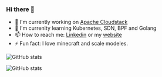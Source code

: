 <!-- 
[1.2]: https://raw.githubusercontent.com/MartinHeinz/MartinHeinz/master/linkedin-3-16.png (LinkedIn icon without padding)
[1]: www.linkedin.com/in/gabriel-beims-bräsche
-->
### Hi there 👋

- 🔭 I'm currently working on [Apache Cloudstack](https://github.com/apache/cloudstack) 
- 🌱 I'm currenlty learning Kubernetes, SDN, BPF and Golang
- 📫 How to reach me: [Linkedin](https://www.linkedin.com/in/sina-kashipazha/) or my [website](https://sina.kashipazha.com/)
- ⚡ Fun fact: I love minecraft and scale modeles.


<!-- **soreana/soreana** is a ✨ _special_ ✨ repository because its `README.md` (this file) appears on your GitHub profile. 

Here are some ideas to get you started:

- 🔭 I’m currently working on ...
- 🌱 I’m currently learning ...
- 👯 I’m looking to collaborate on ...
- 🤔 I’m looking for help with ...
- 💬 Ask me about ...
- 📫 How to reach me: ...
- 😄 Pronouns: ...
- ⚡ Fun fact: ...
-->
<!--
![GitHub stats](https://github-readme-stats.vercel.app/api?username=gabrielbrascher&show_icons=true&hide_border=true&count_private=true&show_icons=true&layout=compact)
![GitHub stats](https://github-readme-stats.vercel.app/api/top-langs/?username=gabrielbrascher&show_icons=true&hide_border=true&count_private=true&show_icons=true&layout=compact)
-->

![GitHub stats](https://github-readme-stats.vercel.app/api?username=soreana&&show_icons=true&hide_border=true&count_private=true&show_icons=true&layout=compact)

![GitHub stats](https://github-readme-stats.vercel.app/api/top-langs/?username=soreana&show_icons=true&hide_border=true&count_private=true&show_icons=true&layout=compact)

<!-- &include_all_commits=true -->

<!--
  ![visitors](https://visitor-badge.glitch.me/badge?page_id=gabrielbrascher)
-->
